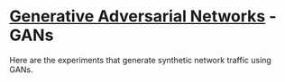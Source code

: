 # [Generative Adversarial Networks](https://arxiv.org/pdf/1406.2661.pdf) - GANs

Here are the experiments that generate synthetic network traffic using GANs.